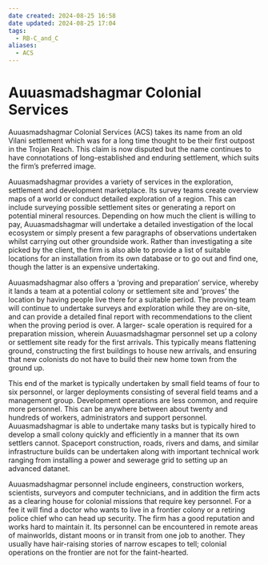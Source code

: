 ```yaml
---
date created: 2024-08-25 16:58
date updated: 2024-08-25 17:04
tags:
  - RB-C_and_C
aliases:
  - ACS
---
```


# Auuasmadshagmar Colonial Services

Auuasmadshagmar Colonial Services (ACS) takes its name from an old Vilani settlement which was for a long time thought to be their first outpost in the Trojan Reach. This claim is now disputed but the name continues to have connotations of long-established and enduring settlement, which suits the firm’s preferred image.

Auuasmadshagmar provides a variety of services in the exploration, settlement and development marketplace. Its survey teams create overview maps of a world or conduct detailed exploration of a region. This can include surveying possible settlement sites or generating a report on potential mineral resources. Depending on how much the client is willing to pay, Auuasmadshagmar will undertake a detailed investigation of the local ecosystem or simply present a few paragraphs of observations undertaken whilst carrying out other groundside work. Rather than investigating a site picked by the client, the firm is also able to provide a list of suitable locations for an installation from its own database or to go out and find one, though the latter is an expensive undertaking.

Auuasmadshagmar also offers a ‘proving and preparation’ service, whereby it lands a team at a potential colony or settlement site and ‘proves’ the location by having people live there for a suitable period. The proving team will continue to undertake surveys and exploration while they are on-site, and can provide a detailed final report with recommendations to the client when the proving period is over. A larger- scale operation is required for a preparation mission, wherein Auuasmadshagmar personnel set up a colony or settlement site ready for the first arrivals. This typically means flattening ground, constructing the first buildings to house new arrivals, and ensuring that new colonists do not have to build their new home town from the ground up.

This end of the market is typically undertaken by small field teams of four to six personnel, or larger deployments consisting of several field teams and a management group. Development operations are less common, and require more personnel. This can be anywhere between about twenty and hundreds of workers, administrators and support personnel. Auuasmadshagmar is able to undertake many tasks but is typically hired to develop a small colony quickly and efficiently in a manner that its own settlers cannot. Spaceport construction, roads, rivers and dams, and similar infrastructure builds can be undertaken along with important technical work ranging from installing a power and sewerage grid to setting up an advanced datanet.

Auuasmadshagmar personnel include engineers, construction workers, scientists, surveyors and computer technicians, and in addition the firm acts as a clearing house for colonial missions that require key personnel. For a fee it will find a doctor who wants to live in a frontier colony or a retiring police chief who can head up security. The firm has a good reputation and works hard to maintain it. Its personnel can be encountered in remote areas of mainworlds, distant moons or in transit from one job to another. They usually have hair-raising stories of narrow escapes to tell; colonial operations on the frontier are not for the faint-hearted.
